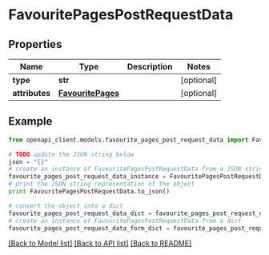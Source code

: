# FavouritePagesPostRequestData


## Properties
Name | Type | Description | Notes
------------ | ------------- | ------------- | -------------
**type** | **str** |  | [optional] 
**attributes** | [**FavouritePages**](FavouritePages.md) |  | [optional] 

## Example

```python
from openapi_client.models.favourite_pages_post_request_data import FavouritePagesPostRequestData

# TODO update the JSON string below
json = "{}"
# create an instance of FavouritePagesPostRequestData from a JSON string
favourite_pages_post_request_data_instance = FavouritePagesPostRequestData.from_json(json)
# print the JSON string representation of the object
print FavouritePagesPostRequestData.to_json()

# convert the object into a dict
favourite_pages_post_request_data_dict = favourite_pages_post_request_data_instance.to_dict()
# create an instance of FavouritePagesPostRequestData from a dict
favourite_pages_post_request_data_form_dict = favourite_pages_post_request_data.from_dict(favourite_pages_post_request_data_dict)
```
[[Back to Model list]](../README.md#documentation-for-models) [[Back to API list]](../README.md#documentation-for-api-endpoints) [[Back to README]](../README.md)


